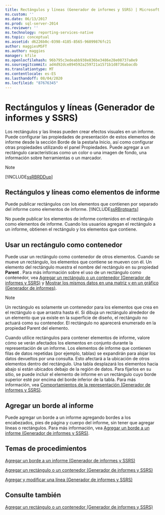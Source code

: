 ```yaml
---
title: Rectángulos y líneas (Generador de informes y SSRS) | Microsoft Docs
ms.custom: ''
ms.date: 06/13/2017
ms.prod: sql-server-2014
ms.reviewer: ''
ms.technology: reporting-services-native
ms.topic: conceptual
ms.assetid: d6226b0c-0398-4185-8565-96099876fc21
author: maggiesMSFT
ms.author: maggies
manager: kfile
ms.openlocfilehash: 96b795c3edeabb938e836be3486e28e08737a8e9
ms.sourcegitcommit: ad4d92dce894592a259721a1571b1d8736abacdb
ms.translationtype: MT
ms.contentlocale: es-ES
ms.lasthandoff: 08/04/2020
ms.locfileid: "87676345"
---
```

# <a name="rectangles-and-lines-report-builder-and-ssrs"></a>Rectángulos y líneas (Generador de informes y SSRS)
  Los rectángulos y las líneas pueden crear efectos visuales en un informe. Puede configurar las propiedades de presentación de estos elementos de informe desde la sección Borde de la pestaña Inicio, así como configurar otras propiedades utilizando el panel Propiedades. Puede agregar a un rectángulo características como un color o una imagen de fondo, una información sobre herramientas o un marcador.  
  
> [!NOTE]  
>  [!INCLUDE[ssRBRDDup](../../includes/ssrbrddup-md.md)]  
  
##  <a name="rectangles-and-lines-as-report-parts"></a><a name="RectanglesLinesReportParts"></a> Rectángulos y líneas como elementos de informe  
 Puede publicar rectángulos con los elementos que contienen por separado del informe como elementos de informe. [!INCLUDE[ssRBrptparts](../../includes/ssrbrptparts-md.md)]  
  
 No puede publicar los elementos de informe contenidos en el rectángulo como elementos de informe. Cuando los usuarios agregan el rectángulo a un informe, obtienen el rectángulo y los elementos que contiene.  
  

  
##  <a name="using-a-rectangle-as-a-container"></a><a name="RectangleAsContainer"></a>Usar un rectángulo como contenedor  
 Puede usar un rectángulo como contenedor de otros elementos. Cuando se mueve un rectángulo, los elementos que contiene se mueven con él. Un elemento del rectángulo muestra el nombre del rectángulo en su propiedad **Parent** . Para más información sobre el uso de un rectángulo como contenedor, vea [Agregar un rectángulo o un contenedor &#40;Generador de informes y SSRS&#41;](add-a-rectangle-or-container-report-builder-and-ssrs.md) y [Mostrar los mismos datos en una matriz y en un gráfico &#40;Generador de informes&#41;](display-the-same-data-on-a-matrix-and-a-chart-report-builder.md).  
  
> [!NOTE]  
>  Un rectángulo es solamente un contenedor para los elementos que crea en el rectángulo o que arrastra hasta él. Si dibuja un rectángulo alrededor de un elemento que ya existe en la superficie de diseño, el rectángulo no actuará como su contenedor. El rectángulo no aparecerá enumerado en la propiedad Parent del elemento.  
  
 Cuando utilice rectángulos para contener elementos de informe, valore cómo se verán afectados los elementos en conjunto durante la representación de un informe. Los elementos de informe que contienen filas de datos repetidas (por ejemplo, tablas) se expandirán para alojar los datos devueltos por una consulta. Esto afectará a la ubicación de otros elementos dentro del rectángulo. Una tabla desplazará los elementos hacia abajo si están ubicados debajo de la región de datos. Para fijarlos en su sitio, se puede incluir el elemento de informe en un rectángulo cuyo borde superior esté por encima del borde inferior de la tabla. Para más información, vea [Comportamientos de la representación &#40;Generador de informes y SSRS&#41;](rendering-behaviors-report-builder-and-ssrs.md).  
  

  
##  <a name="adding-a-report-border"></a><a name="ReportBorder"></a> Agregar un borde al informe  
 Puede agregar un borde a un informe agregando bordes a los encabezados, pies de página y cuerpo del informe, sin tener que agregar líneas o rectángulos. Para más información, vea [Agregar un borde a un informe &#40;Generador de informes y SSRS&#41;](add-a-border-to-a-report-report-builder-and-ssrs.md).  
  

  
##  <a name="how-to-topics"></a><a name="HowTo"></a>Temas de procedimientos  
 [Agregar un borde a un informe &#40;Generador de informes y SSRS&#41;](add-a-border-to-a-report-report-builder-and-ssrs.md)  
  
 [Agregar un rectángulo o un contenedor &#40;Generador de informes y SSRS&#41;](add-a-rectangle-or-container-report-builder-and-ssrs.md)  
  
 [Agregar y modificar una línea &#40;Generador de informes y SSRS&#41;](add-and-modify-a-line-report-builder-and-ssrs.md)  
  
## <a name="see-also"></a>Consulte también  
 [Agregar un rectángulo o un contenedor &#40;Generador de informes y SSRS&#41;](add-a-rectangle-or-container-report-builder-and-ssrs.md)  
  
  
